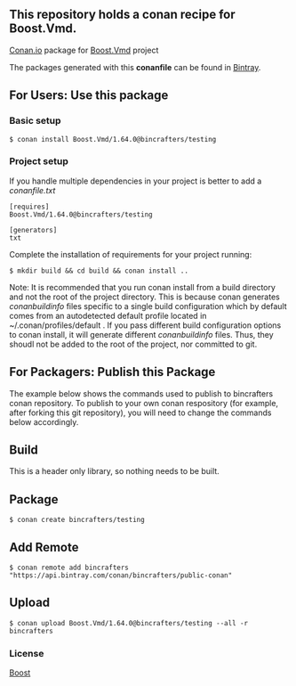 ## This repository holds a conan recipe for Boost.Vmd.

[Conan.io](https://conan.io) package for [Boost.Vmd](https://github.com/Boostorg/Vmd) project

The packages generated with this **conanfile** can be found in [Bintray](https://bintray.com/bincrafters/public-conan/Boost.Vmd%3Abincrafters).

## For Users: Use this package

### Basic setup

    $ conan install Boost.Vmd/1.64.0@bincrafters/testing

### Project setup

If you handle multiple dependencies in your project is better to add a *conanfile.txt*

    [requires]
    Boost.Vmd/1.64.0@bincrafters/testing

    [generators]
    txt

Complete the installation of requirements for your project running:</small></span>

    $ mkdir build && cd build && conan install ..
	
Note: It is recommended that you run conan install from a build directory and not the root of the project directory.  This is because conan generates *conanbuildinfo* files specific to a single build configuration which by default comes from an autodetected default profile located in ~/.conan/profiles/default .  If you pass different build configuration options to conan install, it will generate different *conanbuildinfo* files.  Thus, they shoudl not be added to the root of the project, nor committed to git. 

## For Packagers: Publish this Package

The example below shows the commands used to publish to bincrafters conan repository. To publish to your own conan respository (for example, after forking this git repository), you will need to change the commands below accordingly. 

## Build  

This is a header only library, so nothing needs to be built.

## Package 

    $ conan create bincrafters/testing
	
## Add Remote

	$ conan remote add bincrafters "https://api.bintray.com/conan/bincrafters/public-conan"

## Upload

    $ conan upload Boost.Vmd/1.64.0@bincrafters/testing --all -r bincrafters

### License
[Boost](LICENSE)
